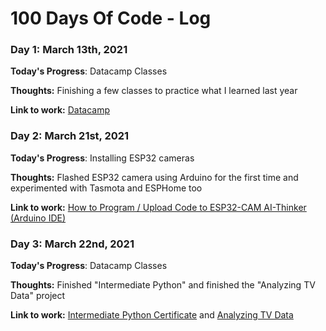 # 100 Days Of Code - Log

### Day 1: March 13th, 2021

**Today's Progress**: Datacamp Classes

**Thoughts:** Finishing a few classes to practice what I learned last year

**Link to work:** [Datacamp](http://www.datacamp.com)

### Day 2: March 21st, 2021

**Today's Progress**: Installing ESP32 cameras

**Thoughts:** Flashed ESP32 camera using Arduino for the first time and experimented with Tasmota and ESPHome too

**Link to work:** [How to Program / Upload Code to ESP32-CAM AI-Thinker (Arduino IDE)](https://randomnerdtutorials.com/program-upload-code-esp32-cam/)

### Day 3: March 22nd, 2021

**Today's Progress**: Datacamp Classes

**Thoughts:** Finished "Intermediate Python" and finished the "Analyzing TV Data" project

**Link to work:** [Intermediate Python Certificate](https://www.datacamp.com/statement-of-accomplishment/course/1adcfd3b38de15adfd1e1520528be4b593249dec)  and [Analyzing TV Data](https://learn.datacamp.com/projects/tv-data)

